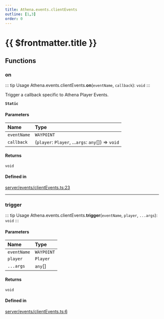 ```yaml
---
title: Athena.events.clientEvents
outline: [1,3]
order: 0
---
```


# {{ $frontmatter.title }}


## Functions

### on

::: tip Usage
Athena.events.clientEvents.**on**(`eventName`, `callback`): `void`
:::

Trigger a callback specific to Athena Player Events.

**`Static`**

#### Parameters

| Name | Type |
| :------ | :------ |
| `eventName` | `WAYPOINT` |
| `callback` | (`player`: `Player`, ...`args`: `any`[]) => `void` |

#### Returns

`void`

#### Defined in

[server/events/clientEvents.ts:23](https://github.com/Stuyk/altv-athena/blob/fd05e62/src/core/server/events/clientEvents.ts#L23)

___

### trigger

::: tip Usage
Athena.events.clientEvents.**trigger**(`eventName`, `player`, `...args`): `void`
:::

#### Parameters

| Name | Type |
| :------ | :------ |
| `eventName` | `WAYPOINT` |
| `player` | `Player` |
| `...args` | `any`[] |

#### Returns

`void`

#### Defined in

[server/events/clientEvents.ts:6](https://github.com/Stuyk/altv-athena/blob/fd05e62/src/core/server/events/clientEvents.ts#L6)
